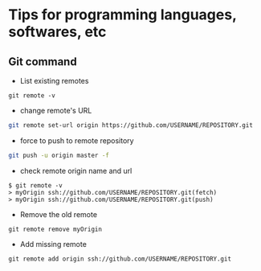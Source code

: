 # Tips for programming languages, softwares, etc  

## Git command  
* List existing remotes  
```
git remote -v
```  

* change remote's URL  
```bash
git remote set-url origin https://github.com/USERNAME/REPOSITORY.git
```  
* force to push to remote repository  
```bash
git push -u origin master -f
```  
* check remote origin name and url  
```
$ git remote -v
> myOrigin ssh://github.com/USERNAME/REPOSITORY.git(fetch)
> myOrigin ssh://github.com/USERNAME/REPOSITORY.git(push)
```  
* Remove the old remote  
```
git remote remove myOrigin
```  
* Add missing remote  
```
git remote add origin ssh://github.com/USERNAME/REPOSITORY.git
```  

